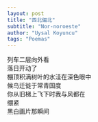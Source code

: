 ```yaml
---
layout: post
title: "西北偏北"
subtitle: "Nor-noroeste"
author: "Uysal Koyuncu"
tags: "Poemas"
---
```


列车二层向外看  
落日开动了  
棚顶积满树叶的水洼在深色眼中  
候鸟迁徙于常青国度  
你从旧梯上飞下时我与风都在  
绷紧  
黑白画片那瞬间  
